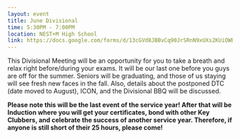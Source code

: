 ```yaml
---
layout: event
title: June Divisional
time: 5:30PM - 7:00PM
location: NEST+M High School
link: https://docs.google.com/forms/d/13cGVd8JBBvCq90JrSRnN9xUXs2KUiOWB1lvFUXFe6TA
---
```

This Divisional Meeting will be an opportunity for you to take a breath and relax right before/during your exams. It will be our last one before you guys are off for the summer. Seniors will be graduating, and those of us staying will see fresh new faces in the fall. Also, details about the postponed DTC (date moved to August), ICON, and the Divisional BBQ will be discussed.

**Please note this will be the last event of the service year! After that will be Induction where you will get your certificates, bond with other Key Clubbers, and celebrate the success of another service year. Therefore, if anyone is still short of their 25 hours, please come!**

